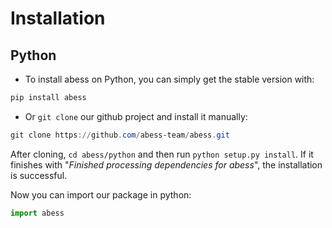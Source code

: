 # Installation

## Python
- To install abess on Python, you can simply get the stable version with:

```python
pip install abess
```
- Or `git clone` our github project and install it manually:

```powershell
git clone https://github.com/abess-team/abess.git
```

After cloning, `cd abess/python` and then run `python setup.py install`. If it finishes with "*Finished processing dependencies for abess*", the installation is successful.

Now you can import our package in python:

```python
import abess
```

 

